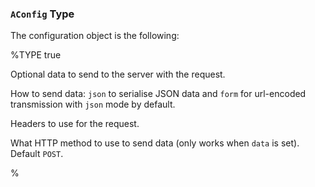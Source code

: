 
### `AConfig` Type

The configuration object is the following:

%TYPE true
<p name="data" type="object">
  <d>Optional data to send to the server with the request.</d>
</p>
<p name="type" type="form|json">
  <d>How to send data: <code>json</code> to serialise JSON data and <code>form</code> for url-encoded transmission with <code>json</code> mode by default.</d>
</p>
<p name="headers">
  <d>Headers to use for the request.</d>
</p>
<p name="method">
  <d>What HTTP method to use to send data (only works when <code>data</code> is set). Default <code>POST</code>.</d>
</p>
%
